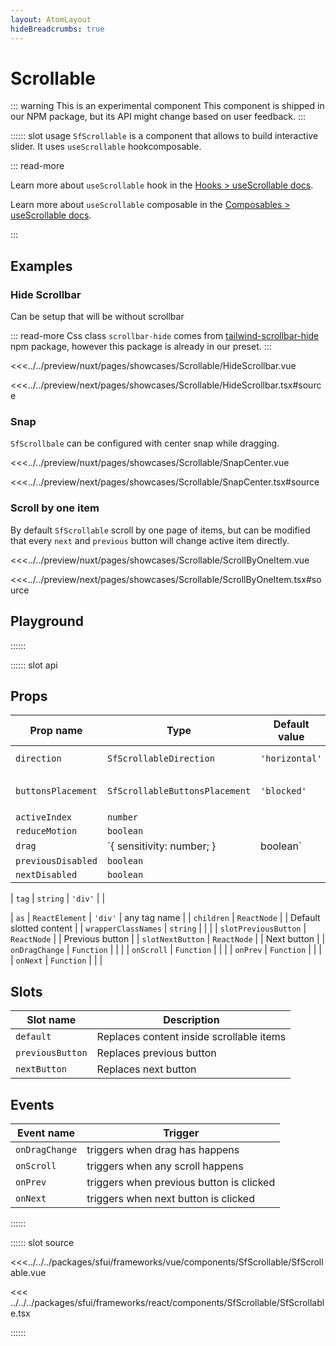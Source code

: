 ```yaml
---
layout: AtomLayout
hideBreadcrumbs: true
---
```

# Scrollable

::: warning This is an experimental component
This component is shipped in our NPM package, but its API might change based on user feedback.
:::

:::::: slot usage
`SfScrollable` is a component that allows to build interactive slider. It uses `useScrollable` <!-- react -->hook<!-- end react --><!-- vue -->composable<!-- end vue -->.

::: read-more
<!-- react -->
Learn more about `useScrollable` hook in the [Hooks > useScrollable docs](/react/hooks/useScrollable.html).
<!-- end react -->
<!-- vue -->
Learn more about `useScrollable` composable in the [Composables > useScrollable docs](/vue/hooks/useScrollable.html).
<!-- end vue -->
:::

## Examples

### Hide Scrollbar

Can be setup that will be without scrollbar

::: read-more
Css class `scrollbar-hide` comes from [tailwind-scrollbar-hide](https://www.npmjs.com/package/tailwind-scrollbar-hide) npm package, however this package is already in our preset.
:::

<Showcase showcase-name="Scrollable/HideScrollbar" style="min-height:240px">

<!-- vue -->
<<<../../preview/nuxt/pages/showcases/Scrollable/HideScrollbar.vue
<!-- end vue -->
<!-- react -->
<<<../../preview/next/pages/showcases/Scrollable/HideScrollbar.tsx#source
<!-- end react -->

</Showcase>

### Snap

`SfScrollbale` can be configured with center snap while dragging.

<Showcase showcase-name="Scrollable/SnapCenter" style="min-height:260px">

<!-- vue -->
<<<../../preview/nuxt/pages/showcases/Scrollable/SnapCenter.vue
<!-- end vue -->
<!-- react -->
<<<../../preview/next/pages/showcases/Scrollable/SnapCenter.tsx#source
<!-- end react -->

</Showcase>

### Scroll by one item

By default `SfScrollable` scroll by one page of items, but can be modified that every `next` and `previous` button will change active item directly.

<Showcase showcase-name="Scrollable/ScrollByOneItem" style="min-height:260px">

<!-- vue -->
<<<../../preview/nuxt/pages/showcases/Scrollable/ScrollByOneItem.vue
<!-- end vue -->
<!-- react -->
<<<../../preview/next/pages/showcases/Scrollable/ScrollByOneItem.tsx#source
<!-- end react -->

</Showcase>

## Playground

<Generate style="height: 500px" />
::::::

:::::: slot api

## Props

| Prop name | Type      | Default value | Possible values   |
|-----------|-----------|---------------|-------------------|
| `direction` | `SfScrollableDirection`  | `'horizontal'`        | `'horizontal'`, `'vertical'`      |
| `buttonsPlacement` | `SfScrollableButtonsPlacement`  | `'blocked'` | `'blocked'`, `'floating'`, `'none'`      |
| `activeIndex` | `number`  |  |       |
| `reduceMotion` | `boolean`  |  |       |
| `drag` | `{ sensitivity: number; } | boolean`  |  |       |
| `previousDisabled` | `boolean`  |  |       |
| `nextDisabled` | `boolean`  |  |       |
<!-- vue -->
| `tag`       | `string`              | `'div'`        |                                    |
<!-- end vue -->
<!-- react -->
| `as`         | `ReactElement`       | `'div'`        | any tag name                       |
| `children`   | `ReactNode`          |               | Default slotted content            |
| `wrapperClassNames`   | `string`      |               |    |
| `slotPreviousButton` | `ReactNode`          |               | Previous button         |
| `slotNextButton` | `ReactNode`          |               | Next button         |
| `onDragChange`           | `Function` |    |  |
| `onScroll`           | `Function` |   |  |
| `onPrev`           | `Function` |    |  |
| `onNext`           | `Function` |    |  |

## Slots

| Slot name | Description                  |
| --------- | ---------------------------- |
| `default`   | Replaces content inside scrollable items |
| `previousButton`   | Replaces previous button |
| `nextButton`   | Replaces next button |

## Events

| Event name        | Trigger                       |
| ----------------- | ----------------------------- |
| `onDragChange` | triggers when drag has happens |
| `onScroll` | triggers when any scroll happens |
| `onPrev` | triggers when previous button is clicked |
| `onNext` | triggers when next button is clicked |

<!-- end vue -->
::::::

:::::: slot source
<SourceCode>
<!-- vue -->
<<<../../../packages/sfui/frameworks/vue/components/SfScrollable/SfScrollable.vue
<!-- end vue -->
<!-- react -->
<<< ../../../packages/sfui/frameworks/react/components/SfScrollable/SfScrollable.tsx
<!-- end react -->
</SourceCode>
::::::
